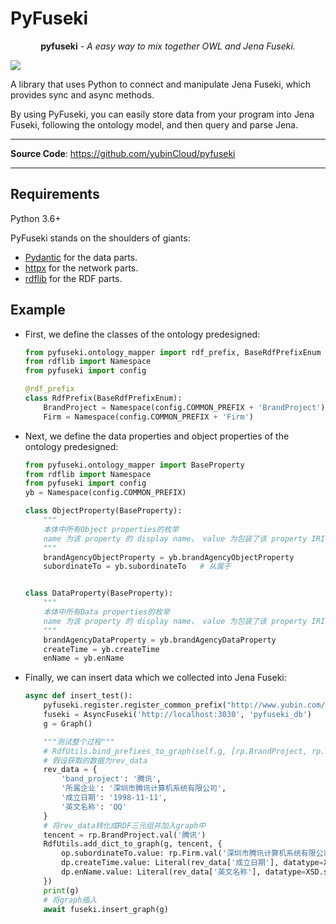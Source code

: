# PyFuseki
<p align="center"><strong>pyfuseki</strong> <em>- A easy way to mix together OWL and Jena Fuseki.</em>   
</p>
<p>
<img src="https://img.shields.io/github/license/yubinCloud/pyfuseki">
</p>
A library that uses Python to connect and manipulate Jena Fuseki, which provides sync and async methods.

By using PyFuseki, you can easily store data from your program into Jena Fuseki, following the ontology model, and then query and parse Jena.

---

**Source Code**: <a href="https://github.com/yubinCloud/pyfuseki" target="_blank">https://github.com/yubinCloud/pyfuseki</a>

---
## Requirements

Python 3.6+

PyFuseki stands on the shoulders of giants:
+ [Pydantic](https://pydantic-docs.helpmanual.io/) for the data parts.
+ [httpx](https://www.python-httpx.org/) for the network parts.
+ [rdflib](https://rdflib.readthedocs.io/en/stable/) for the RDF parts.




## Example

+ First, we define the classes of the ontology predesigned:

   ```python
   from pyfuseki.ontology_mapper import rdf_prefix, BaseRdfPrefixEnum
   from rdflib import Namespace
   from pyfuseki import config
   
   @rdf_prefix
   class RdfPrefix(BaseRdfPrefixEnum):
       BrandProject = Namespace(config.COMMON_PREFIX + 'BrandProject')
       Firm = Namespace(config.COMMON_PREFIX + 'Firm')
   ```

   

+ Next, we define the data properties and object properties of the ontology predesigned:

   ```python
   from pyfuseki.ontology_mapper import BaseProperty
   from rdflib import Namespace
   from pyfuseki import config
   yb = Namespace(config.COMMON_PREFIX)
   
   class ObjectProperty(BaseProperty):
       """
       本体中所有Object properties的枚举
       name 为该 property 的 display name， value 为包装了该 property IRI 的 URIRef 对象
       """
       brandAgencyObjectProperty = yb.brandAgencyObjectProperty
       subordinateTo = yb.subordinateTo   # 从属于
   
   
   class DataProperty(BaseProperty):
       """
       本体中所有Data properties的枚举
       name 为该 property 的 display name， value 为包装了该 property IRI 的 URIRef 对象
       """
       brandAgencyDataProperty = yb.brandAgencyDataProperty
       createTime = yb.createTime
       enName = yb.enName
   ```

   

+ Finally, we can insert data which we collected into Jena Fuseki:

   ```python
   async def insert_test():
       pyfuseki.register.register_common_prefix("http://www.yubin.com/kg/")
       fuseki = AsyncFuseki('http://localhost:3030', 'pyfuseki_db')
       g = Graph()
   
       """测试整个过程"""
       # RdfUtils.bind_prefixes_to_graph(self.g, [rp.BrandProject, rp.Firm])  # 绑定前缀
       # 假设获取的数据为rev_data
       rev_data = {
           'band_project': '腾讯',
           '所属企业': '深圳市腾讯计算机系统有限公司',
           '成立日期': '1998-11-11',
           '英文名称': 'QQ'
       }
       # 将rev_data转化成RDF三元组并加入graph中
       tencent = rp.BrandProject.val('腾讯')
       RdfUtils.add_dict_to_graph(g, tencent, {
           op.subordinateTo.value: rp.Firm.val('深圳市腾讯计算机系统有限公司'),
           dp.createTime.value: Literal(rev_data['成立日期'], datatype=XSD.date),
           dp.enName.value: Literal(rev_data['英文名称'], datatype=XSD.string)
       })
       print(g)
       # 将graph插入
       await fuseki.insert_graph(g)
   ```


